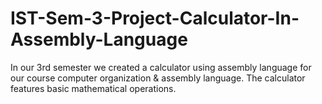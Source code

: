 # IST-Sem-3-Project-Calculator-In-Assembly-Language
In our 3rd semester we created a calculator using assembly language for our course computer organization &amp; assembly language. The calculator features basic mathematical operations.
